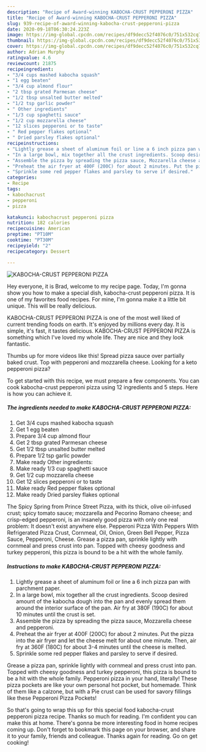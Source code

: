 ```yaml
---
description: "Recipe of Award-winning KABOCHA-CRUST PEPPERONI PIZZA"
title: "Recipe of Award-winning KABOCHA-CRUST PEPPERONI PIZZA"
slug: 939-recipe-of-award-winning-kabocha-crust-pepperoni-pizza
date: 2020-09-18T06:30:24.223Z
image: https://img-global.cpcdn.com/recipes/df9decc52f4076c0/751x532cq70/kabocha-crust-pepperoni-pizza-recipe-main-photo.jpg
thumbnail: https://img-global.cpcdn.com/recipes/df9decc52f4076c0/751x532cq70/kabocha-crust-pepperoni-pizza-recipe-main-photo.jpg
cover: https://img-global.cpcdn.com/recipes/df9decc52f4076c0/751x532cq70/kabocha-crust-pepperoni-pizza-recipe-main-photo.jpg
author: Adrian Murphy
ratingvalue: 4.6
reviewcount: 21875
recipeingredient:
- "3/4 cups mashed kabocha squash"
- "1 egg beaten"
- "3/4 cup almond flour"
- "2 tbsp grated Parmesan cheese"
- "1/2 tbsp unsalted butter melted"
- "1/2 tsp garlic powder"
- " Other ingredients"
- "1/3 cup spaghetti sauce"
- "1/2 cup mozzarella cheese"
- "12 slices pepperoni or to taste"
- " Red pepper flakes optional"
- " Dried parsley flakes optional"
recipeinstructions:
- "Lightly grease a sheet of aluminum foil or line a 6 inch pizza pan with parchment paper."
- "In a large bowl, mix together all the crust ingredients. Scoop desired amount of the kabocha dough into the pan and evenly spread them around the interior surface of the pan. Air fry at 380F (190C) for about 10 minutes until the crust is set."
- "Assemble the pizza by spreading the pizza sauce, Mozzarella cheese and pepperoni."
- "Preheat the air fryer at 400F (200C) for about 2 minutes. Put the pizza into the air fryer and let the cheese melt for about one minute. Then, air fry at 360F (180C) for about 3-4 minutes until the cheese is melted."
- "Sprinkle some red pepper flakes and parsley to serve if desired."
categories:
- Recipe
tags:
- kabochacrust
- pepperoni
- pizza

katakunci: kabochacrust pepperoni pizza 
nutrition: 182 calories
recipecuisine: American
preptime: "PT10M"
cooktime: "PT30M"
recipeyield: "2"
recipecategory: Dessert

---
```



![KABOCHA-CRUST PEPPERONI PIZZA](https://img-global.cpcdn.com/recipes/df9decc52f4076c0/751x532cq70/kabocha-crust-pepperoni-pizza-recipe-main-photo.jpg)

Hey everyone, it is Brad, welcome to my recipe page. Today, I'm gonna show you how to make a special dish, kabocha-crust pepperoni pizza. It is one of my favorites food recipes. For mine, I'm gonna make it a little bit unique. This will be really delicious.

KABOCHA-CRUST PEPPERONI PIZZA is one of the most well liked of current trending foods on earth. It's enjoyed by millions every day. It is simple, it's fast, it tastes delicious. KABOCHA-CRUST PEPPERONI PIZZA is something which I've loved my whole life. They are nice and they look fantastic.

Thumbs up for more videos like this! Spread pizza sauce over partially baked crust. Top with pepperoni and mozzarella cheese. Looking for a keto pepperoni pizza?


To get started with this recipe, we must prepare a few components. You can cook kabocha-crust pepperoni pizza using 12 ingredients and 5 steps. Here is how you can achieve it.

<!--inarticleads1-->

##### The ingredients needed to make KABOCHA-CRUST PEPPERONI PIZZA:

1. Get 3/4 cups mashed kabocha squash
1. Get 1 egg beaten
1. Prepare 3/4 cup almond flour
1. Get 2 tbsp grated Parmesan cheese
1. Get 1/2 tbsp unsalted butter melted
1. Prepare 1/2 tsp garlic powder
1. Make ready  Other ingredients:
1. Make ready 1/3 cup spaghetti sauce
1. Get 1/2 cup mozzarella cheese
1. Get 12 slices pepperoni or to taste
1. Make ready  Red pepper flakes optional
1. Make ready  Dried parsley flakes optional


The Spicy Spring from Prince Street Pizza, with its thick, olive oil-infused crust; spicy tomato sauce; mozzarella and Pecorino Romano cheese; and crisp-edged pepperoni, is an insanely good pizza with only one real problem: It doesn&#39;t exist anywhere else. Pepperoni Pizza With Peppers With Refrigerated Pizza Crust, Cornmeal, Oil, Onion, Green Bell Pepper, Pizza Sauce, Pepperoni, Cheese. Grease a pizza pan, sprinkle lightly with cornmeal and press crust into pan. Topped with cheesy goodness and turkey pepperoni, this pizza is bound to be a hit with the whole family. 

<!--inarticleads2-->

##### Instructions to make KABOCHA-CRUST PEPPERONI PIZZA:

1. Lightly grease a sheet of aluminum foil or line a 6 inch pizza pan with parchment paper.
1. In a large bowl, mix together all the crust ingredients. Scoop desired amount of the kabocha dough into the pan and evenly spread them around the interior surface of the pan. Air fry at 380F (190C) for about 10 minutes until the crust is set.
1. Assemble the pizza by spreading the pizza sauce, Mozzarella cheese and pepperoni.
1. Preheat the air fryer at 400F (200C) for about 2 minutes. Put the pizza into the air fryer and let the cheese melt for about one minute. Then, air fry at 360F (180C) for about 3-4 minutes until the cheese is melted.
1. Sprinkle some red pepper flakes and parsley to serve if desired.


Grease a pizza pan, sprinkle lightly with cornmeal and press crust into pan. Topped with cheesy goodness and turkey pepperoni, this pizza is bound to be a hit with the whole family. Pepperoni pizza in your hand, literally! These pizza pockets are like your own personal hot pocket, but homemade. Think of them like a calzone, but with a Pie crust can be used for savory fillings like these Pepperoni Pizza Pockets! 

So that's going to wrap this up for this special food kabocha-crust pepperoni pizza recipe. Thanks so much for reading. I'm confident you can make this at home. There's gonna be more interesting food in home recipes coming up. Don't forget to bookmark this page on your browser, and share it to your family, friends and colleague. Thanks again for reading. Go on get cooking!
